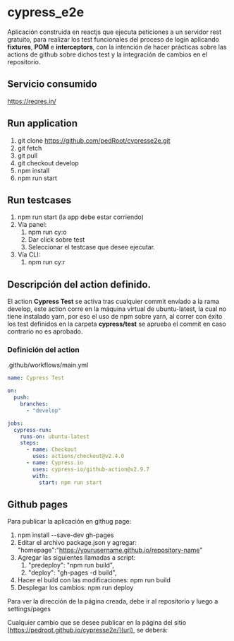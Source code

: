 # cypress_e2e

Aplicación construida en reactjs que ejecuta peticiones a un servidor rest gratuito, para realizar los test funcionales del proceso de logín aplicando **fixtures**, **POM** e **interceptors**, con la intención de hacer prácticas sobre las actions de github sobre dichos test y la integración de cambios en el repositorio.

## Servicio consumido

https://reqres.in/

## Run application

1. git clone https://github.com/pedRoot/cypresse2e.git
2. git fetch
3. git pull
4. git checkout develop
5. npm install
6. npm run start

## Run testcases

1. npm run start (la app debe estar corriendo)
2. Vía panel:
   1. npm run cy:o
   2. Dar click sobre test
   3. Seleccionar el testcase que desee ejecutar.
3. Vía CLI:
   1. npm run cy:r

## Descripción del action definido.

El action **Cypress Test** se activa tras cualquier commit envíado a la rama develop, este action corre en la máquina virtual de ubuntu-latest, la cual no tiene instalado yarn, por eso el uso de npm sobre yarn, al correr con éxito los test definidos en la carpeta **cypress/test** se aprueba el commit en caso contrario no es aprobado.

### Definición del action

.github/workflows/main.yml

```yml
name: Cypress Test

on:
  push:
    branches:
      - "develop"

jobs:
  cypress-run:
    runs-on: ubuntu-latest
    steps:
      - name: Checkout
        uses: actions/checkout@v2.4.0
      - name: Cypress.io
        uses: cypress-io/github-action@v2.9.7
        with:
          start: npm run start
```

## Github pages

Para publicar la aplicación en githug page:

1. npm install --save-dev gh-pages
2. Editar el archivo package.json y agregar: "homepage":"https://yourusername.github.io/repository-name"
3. Agregar las siguientes llamadas a script:
   1. "predeploy": "npm run build",
   2. "deploy": "gh-pages -d build",
4. Hacer el build con las modificaciones: npm run build
5. Desplegar los cambios: npm run deploy

Para ver la dirección de la página creada, debe ir al repositorio y luego a settings/pages

Cualquier cambio que se desee publicar en la página del sitio [https://pedroot.github.io/cypresse2e/](url), se deberá:
